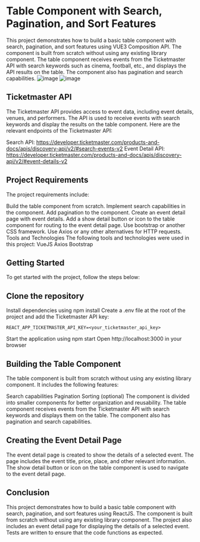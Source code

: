 # Table Component with Search, Pagination, and Sort Features
This project demonstrates how to build a basic table component with search, pagination, and sort features using VUE3 Composition API. The component is built from scratch without using any existing library component. The table component receives events from the Ticketmaster API with search keywords such as cinema, football, etc., and displays the API results on the table. The component also has pagination and search capabilities.
![image](https://user-images.githubusercontent.com/79662515/235302605-147f7b2c-0c08-48d8-979b-b8e4a31b23a9.png)
![image](https://user-images.githubusercontent.com/79662515/235302646-a1e1bcfe-4292-4370-8586-939e4f514b4e.png)

## Ticketmaster API
The Ticketmaster API provides access to event data, including event details, venues, and performers. The API is used to receive events with search keywords and display the results on the table component. Here are the relevant endpoints of the Ticketmaster API:

Search API: https://developer.ticketmaster.com/products-and-docs/apis/discovery-api/v2/#search-events-v2
Event Detail API: https://developer.ticketmaster.com/products-and-docs/apis/discovery-api/v2/#event-details-v2
## Project Requirements
The project requirements include:

Build the table component from scratch.
Implement search capabilities in the component.
Add pagination to the component.
Create an event detail page with event details.
Add a show detail button or icon to the table component for routing to the event detail page.
Use bootstrap or another CSS framework.
Use Axios or any other alternatives for HTTP requests.
Tools and Technologies
The following tools and technologies were used in this project:
VueJS
Axios
Bootstrap

## Getting Started
To get started with the project, follow the steps below:

## Clone the repository
Install dependencies using npm install
Create a .env file at the root of the project and add the Ticketmaster API key:
```
REACT_APP_TICKETMASTER_API_KEY=<your_ticketmaster_api_key>
```

Start the application using npm start
Open http://localhost:3000 in your browser

## Building the Table Component
The table component is built from scratch without using any existing library component. It includes the following features:

Search capabilities
Pagination
Sorting (optional)
The component is divided into smaller components for better organization and reusability. The table component receives events from the Ticketmaster API with search keywords and displays them on the table. The component also has pagination and search capabilities.

## Creating the Event Detail Page
The event detail page is created to show the details of a selected event. The page includes the event title, price, place, and other relevant information. The show detail button or icon on the table component is used to navigate to the event detail page.

## Conclusion
This project demonstrates how to build a basic table component with search, pagination, and sort features using ReactJS. The component is built from scratch without using any existing library component. The project also includes an event detail page for displaying the details of a selected event. Tests are written to ensure that the code functions as expected.
